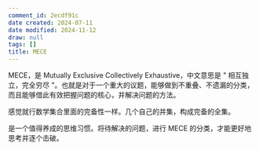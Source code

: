 ```yaml
---
comment_id: 2ecdf91c
date created: 2024-07-11
date modified: 2024-11-12
draw: null
tags: []
title: MECE
---
```

MECE，是 Mutually Exclusive Collectively Exhaustive，中文意思是 " 相互独立，完全穷尽 "。也就是对于一个重大的议题，能够做到不重叠、不遗漏的分类，而且能够借此有效把握问题的核心，并解决问题的方法。

感觉就行数学集合里面的完备性一样。几个自己的并集，构成完备的全集。

是一个值得养成的思维习惯。将待解决的问题，进行 MECE 的分类，才能更好地思考并逐个击破。
